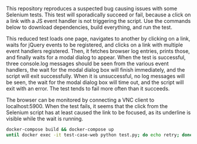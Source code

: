 This repository reproduces a suspected bug causing issues with some Selenium
tests. This test will sporadically succeed or fail, because a click on a link
with a JS event handler is not triggering the script. Use the commands below to
download dependencies, build everything, and run the test.

This reduced test loads one page, navigates to another by clicking on a link,
waits for jQuery events to be registered, and clicks on a link with multiple
event handlers registered. Then, it fetches browser log entries, prints those,
and finally waits for a modal dialog to appear. When the test is successful,
three console.log messages should be seen from the various event handlers, the
wait for the modal dialog box will finish immediately, and the script will exit
successfully. When it is unsuccessful, no log messages will be seen, the wait
for the modal dialog box will time out, and the script will exit with an error.
The test tends to fail more often than it succeeds.

The browser can be monitored by connecting a VNC client to localhost:5900. When
the test fails, it seems that the click from the Selenium script has at least
caused the link to be focused, as its underline is visible while the wait is
running.

```bash
docker-compose build && docker-compose up
until docker exec -it test-case-web python test.py; do echo retry; done
```

